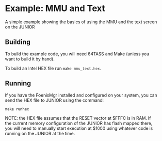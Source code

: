 # Example: MMU and Text

A simple example showing the basics of using the MMU and the text screen on the JUNIOR

## Building

To build the example code, you will need 64TASS and Make (unless you want to build it by hand).

To build an Intel HEX file run `make mmu_text.hex`.

## Running

If you have the FoenixMgr installed and configured on your system, you can send the HEX file to JUNIOR using the command:

```
make runhex
```

NOTE: the HEX file assumes that the RESET vector at $FFFC is in RAM. If the current memory configuration of the JUNIOR has flash mapped there, you will need to manually start execution at $1000 using whatever code is running on the JUNIOR at the time.
